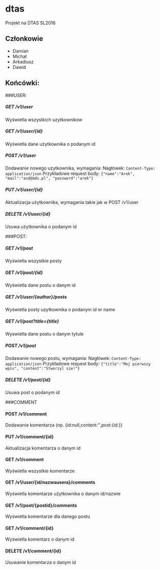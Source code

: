 # dtas
Projekt na DTAS SL2016

## Członkowie
* Damian
* Michał
* Arkadiusz
* Dawid


## Końcówki:

###USER:

##### GET /v1/user
Wyświetla wszystkich uzytkownikow

##### GET /v1/user/{id}
Wyświetla dane użytkownika o podanym id

##### POST /v1/user
Dodawanie nowego uzytkownika, wymagania:
Nagłówek: `Content-Type: application/json`
Przykładowe request body:
`{"name":"Arek",
 "mail":"asd@ads.pl",
 "password":"arek"}`

##### PUT /v1/user/{id}
Aktualizacja użytkownika, wymagania takie jak w POST /v1/user

##### DELETE /v1/user/{id}
Usuwa użytkownika o podanym id

###POST:

##### GET /v1/post
Wyświetla wszystkie posty

##### GET /v1/post/{id}
Wyświetla dane postu o danym id

##### GET /v1/user/{author}/posts
Wyświetla posty uzytkownika o podanym id or name

##### GET /v1/post?title={title}
Wyswietla dane postu o danym tytule

##### POST /v1/post
Dodawanie nowego postu, wymagania:
Nagłówek: `Content-Type: application/json`
Przykładowe request body:
`{"title":"Moj pierwszy wpis",
 "content":"Stworzyl sie!"}`

##### DELETE /v1/post/{id}
Usuwa post o podanym id

###COMMENT

#### POST /v1/comment
Dodawanie komentarza (np. {id:null,content:'',post:{id:}}

#### PUT /v1/comment/{id}
Aktualizacja komentarza o danym id

#### GET /v1/comment
Wyświetla wszystkie komentarze

#### GET /v1/user/{id/nazwausera}/comments
Wyświetla komentarze użytkownika o danym id/nazwie

#### GET /v1/post/{postid}/comments
Wyświetla komentarze dla danego postu

#### GET /v1/comment/{id}
Wyświetla komentarz o danym id

#### DELETE /v1/comment/{id}
Usuwanie komentarza o danym id
